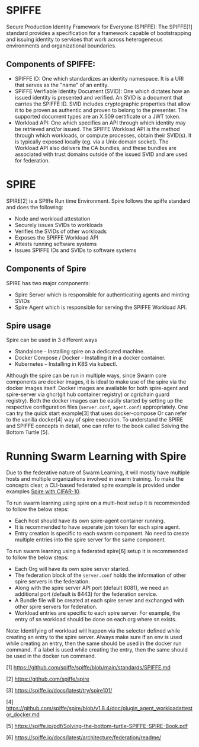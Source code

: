 # SPIFFE
Secure Production Identity Framework for Everyone (SPIFFE): The SPIFFE[1] standard provides a specification for a framework capable of bootstrapping and issuing identity to services that work across heterogeneous environments and organizational boundaries. 

## Components of SPIFFE: 
- SPIFFE ID: One which standardizes an identity namespace. It is a URI that serves as the "name" of an entity.
- SPIFFE Verifiable Identity Document (SVID): One which dictates how an issued identity is presented and verified. An SVID is a document that carries the SPIFFE ID. SVID includes cryptographic properties that allow it to be proven as authentic and proven to belong to the presenter. The supported document types are an X.509 certificate or a JWT token.
- Workload API: One which specifies an API through which identity may be retrieved and/or issued. The SPIFFE Workload API is the method through which workloads, or compute processes, obtain their SVID(s). It is typically exposed locally (eg. via a Unix domain socket). The Workload API also delivers the CA bundles, and these bundles are associated with trust domains outside of the issued SVID and are used for federation. 

# SPIRE
SPIRE[2] is a SPIffe Run time Environment. Spire follows the spiffe standard and does the following: 
- Node and workload attestation
- Securely issues SVIDs to workloads
- Verifies the SVIDs of other workloads
- Exposes the SPIFFE Workload API
- Attests running software systems
- Issues SPIFFE IDs and SVIDs to software systems

## Components of Spire
SPIRE has two major components: 
- Spire Server which is responsible for authenticating agents and minting SVIDs
- Spire Agent which is responsible for serving the SPIFFE Workload API. 

## Spire usage
Spire can be used in 3 different ways 
- Standalone - Installing spire on a dedicated machine.
- Docker Compose / Docker - Installing it in a docker container.
- Kubernetes – Installing in K8S via kubectl.
  
Although the spire can be run in multiple ways, since Swarm core components are docker images, it is ideal to make use of the spire via the docker images itself. Docker images are available for both spire-agent and spire-server via ghcr(git hub container registry) or cgr(chain guard registry). Both the docker images can be easily started by setting up the respective configuration files (`server.conf`, `agent.conf`) appropriately. One can try the quick start example[3] that uses docker-compose Or can refer to the vanilla docker[4] way of spire execution. To understand the SPIRE and SPIFFE concepts in detail, one can refer to the book called Solving the Bottom Turtle [5].

# Running Swarm Learning with Spire

Due to the federative nature of Swarm Learning, it will mostly have multiple hosts and multiple organizations involved in swarm training. To make the concepts clear, a CLI-based federated spire example is provided under examples [Spire with CIFAR-10](../../examples/spire/cifar10/README.md).

To run swarm learning using spire on a multi-host setup it is recommended to follow the below steps:
- Each host should have its own spire-agent container running.
- It is recommended to have seperate join token for each spire agent.
- Entry creation is specific to each swarm component. No need to create multiple entries into the spire server for the same component.


To run swarm learning using a federated spire[6] setup it is recommended to follow the below steps: 
- Each Org will have its own spire server started.
- The federation block of the `server.conf` holds the information of other spire servers in the federation.
- Along with the spire server API port (default 8081), we need an additional port (default is 8443) for the federation service.
- A Bundle file will be created at each spire server and exchanged with other spire servers for federation.
- Workload entries are specific to each spire server. For example, the entry of sn workload should be done on each org where sn exists. 

Note: Identifying of workload will happen via the selector defined while creating an entry to the spire server. Always make sure if an env is used while creating an entry, then the same should be used in the docker run command. If a label is used while creating the entry, then the same should be used in the docker run command.

[1] https://github.com/spiffe/spiffe/blob/main/standards/SPIFFE.md

[2] https://github.com/spiffe/spire

[3] https://spiffe.io/docs/latest/try/spire101/

[4] https://github.com/spiffe/spire/blob/v1.8.4/doc/plugin_agent_workloadattestor_docker.md

[5] https://spiffe.io/pdf/Solving-the-bottom-turtle-SPIFFE-SPIRE-Book.pdf

[6] https://spiffe.io/docs/latest/architecture/federation/readme/


